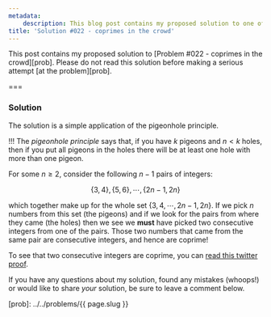 ```yaml
---
metadata:
    description: This blog post contains my proposed solution to one of the problems of this blog.
title: 'Solution #022 - coprimes in the crowd'
---
```


This post contains my proposed solution to [Problem #022 - coprimes in the crowd][prob]. Please do not read this solution before making a serious attempt [at the problem][prob].

===

### Solution

The solution is a simple application of the pigeonhole principle.

!!! The *pigeonhole principle* says that, if you have $k$ pigeons and $n < k$ holes, then if you put all pigeons in the holes there will be at least one hole with more than one pigeon.

For some $n \geq 2$, consider the following $n-1$ pairs of integers:

$$
\{3, 4\}, \{5, 6\}, \cdots, \{2n-1, 2n\}
$$

which together make up for the whole set $\{3, 4, \cdots, 2n-1, 2n\}$.
If we pick $n$ numbers from this set (the pigeons) and if we look for the pairs from where they came (the holes) then we see we **must** have picked two consecutive integers from one of the pairs. Those two numbers that came from the same pair are consecutive integers, and hence are coprime!

To see that two consecutive integers are coprime, you can [read this twitter proof][tp-coprimes].

If you have any questions about my solution, found any mistakes (whoops!) or would like to share *your* solution, be sure to leave a comment below.

[tp-coprimes]: /blog/twitter-proofs/consecutive-integers-are-coprime
[prob]: ../../problems/{{ page.slug }}
